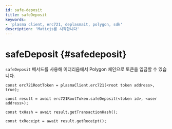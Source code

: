 ```yaml
---
id: safe-deposit
title: safeDeposit
keywords:
- 'plasma client, erc721, deplasmait, polygon, sdk'
description: 'Maticjs를 시작합니다'
---
```


# safeDeposit {#safedeposit}

`safeDeposit` 메서드를 사용해 이더리움에서 Polygon 체인으로 토큰을 입금할 수 있습니다.

```
const erc721RootToken = plasmaClient.erc721(<root token address>, true);

const result = await erc721RootToken.safeDeposit(<token id>, <user address>);

const txHash = await result.getTransactionHash();

const txReceipt = await result.getReceipt();

```
